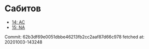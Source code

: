 # Сабитов
- [14: AC](14.md)
- [15: NA](15.md)

Commit: 62b3df69e0051dbbe46213fb2cc2aaf87d66c978
 fetched at: 20201003-143248
